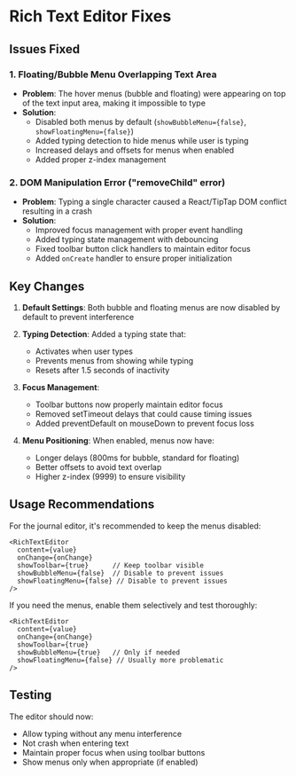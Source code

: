 # Rich Text Editor Fixes

## Issues Fixed

### 1. Floating/Bubble Menu Overlapping Text Area
- **Problem**: The hover menus (bubble and floating) were appearing on top of the text input area, making it impossible to type
- **Solution**: 
  - Disabled both menus by default (`showBubbleMenu={false}`, `showFloatingMenu={false}`)
  - Added typing detection to hide menus while user is typing
  - Increased delays and offsets for menus when enabled
  - Added proper z-index management

### 2. DOM Manipulation Error ("removeChild" error)
- **Problem**: Typing a single character caused a React/TipTap DOM conflict resulting in a crash
- **Solution**: 
  - Improved focus management with proper event handling
  - Added typing state management with debouncing
  - Fixed toolbar button click handlers to maintain editor focus
  - Added `onCreate` handler to ensure proper initialization

## Key Changes

1. **Default Settings**: Both bubble and floating menus are now disabled by default to prevent interference

2. **Typing Detection**: Added a typing state that:
   - Activates when user types
   - Prevents menus from showing while typing
   - Resets after 1.5 seconds of inactivity

3. **Focus Management**: 
   - Toolbar buttons now properly maintain editor focus
   - Removed setTimeout delays that could cause timing issues
   - Added preventDefault on mouseDown to prevent focus loss

4. **Menu Positioning**: When enabled, menus now have:
   - Longer delays (800ms for bubble, standard for floating)
   - Better offsets to avoid text overlap
   - Higher z-index (9999) to ensure visibility

## Usage Recommendations

For the journal editor, it's recommended to keep the menus disabled:
```tsx
<RichTextEditor
  content={value}
  onChange={onChange}
  showToolbar={true}      // Keep toolbar visible
  showBubbleMenu={false}  // Disable to prevent issues
  showFloatingMenu={false} // Disable to prevent issues
/>
```

If you need the menus, enable them selectively and test thoroughly:
```tsx
<RichTextEditor
  content={value}
  onChange={onChange}
  showToolbar={true}
  showBubbleMenu={true}   // Only if needed
  showFloatingMenu={false} // Usually more problematic
/>
```

## Testing

The editor should now:
- Allow typing without any menu interference
- Not crash when entering text
- Maintain proper focus when using toolbar buttons
- Show menus only when appropriate (if enabled)
